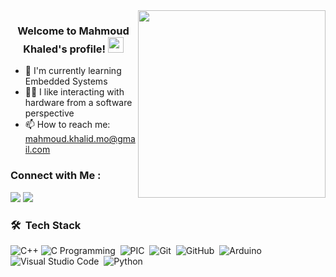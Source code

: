 <img width="300" align="right" src="2024-02-01-00-03-49.gif">

<h3 align="center">
  Welcome to Mahmoud Khaled's profile!
  <img src="https://tenor.com/blOVi.gif" width="25">
</h3>

<!-- Typing SVG by DenverCoder1 - https://github.com/DenverCoder1/readme-typing-svg -->

- 🌱 I'm currently learning Embedded Systems
- 👨‍💻 I like interacting with hardware from a software perspective 
- 📫 How to reach me: mahmoud.khalid.mo@gmail.com 

### Connect with Me :

<a href="https://www.linkedin.com/in/mahmod-khaled-56a78b224" target="_blank"><img src="https://img.shields.io/badge/-LinkedIn-0077B5?style=for-the-badge&logo=Linkedin&logoColor=white"/></a>
<a href="https://t.me/m7mod5aled" target="_blank"><img src="https://img.shields.io/badge/-Telegram-0077B5?style=for-the-badge&logo=Telegram&logoColor=white"/></a>
### 🛠 &nbsp;Tech Stack
![C++](https://img.shields.io/badge/C++-05122A?style=flat&logo=cplusplus&logoColor=00599C)
![C Programming](https://img.shields.io/badge/-C%20Programming-05122A?style=flat&logo=C&logoColor=A8B9CC)&nbsp;
![PIC](https://img.shields.io/badge/-PIC%20Microcontroller-05122A?style=flat)&nbsp;
![Git](https://img.shields.io/badge/-Git-05122A?style=flat&logo=git)&nbsp;
![GitHub](https://img.shields.io/badge/-GitHub-05122A?style=flat&logo=github)&nbsp;
![Arduino](https://img.shields.io/badge/-Arduino-05122A?style=flat&logo=Arduino&logoColor=00979D)&nbsp;
![Visual Studio Code](https://img.shields.io/badge/-Visual%20Studio%20Code-05122A?style=flat&logo=visual-studio-code&logoColor=007ACC)&nbsp;
![Python](https://img.shields.io/badge/-Python%20-05122A?style=flat&logo=python)&nbsp;
